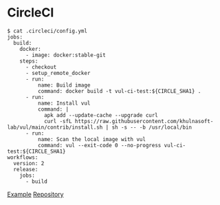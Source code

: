 # CircleCI

```
$ cat .circleci/config.yml
jobs:
  build:
    docker:
      - image: docker:stable-git
    steps:
      - checkout
      - setup_remote_docker
      - run:
          name: Build image
          command: docker build -t vul-ci-test:${CIRCLE_SHA1} .
      - run:
          name: Install vul
          command: |
            apk add --update-cache --upgrade curl
            curl -sfL https://raw.githubusercontent.com/khulnasoft-lab/vul/main/contrib/install.sh | sh -s -- -b /usr/local/bin
      - run:
          name: Scan the local image with vul
          command: vul --exit-code 0 --no-progress vul-ci-test:${CIRCLE_SHA1}
workflows:
  version: 2
  release:
    jobs:
      - build
```

[Example][example]
[Repository][repository]

[example]: https://circleci.com/gh/khulnasoft-lab/vul-ci-test
[repository]: https://github.com/khulnasoft-lab/vul-ci-test
